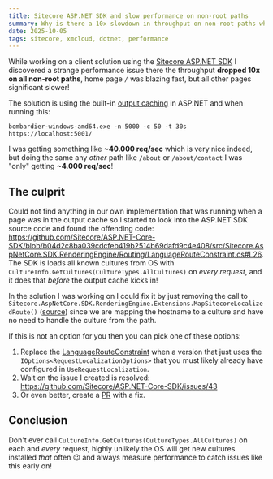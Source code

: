 ```yaml
---
title: Sitecore ASP.NET SDK and slow performance on non-root paths
summary: Why is there a 10x slowdown in throughput on non-root paths when using ASP.NET OutputCache?
date: 2025-10-05
tags: sitecore, xmcloud, dotnet, performance
---
```


While working on a client solution using the [Sitecore ASP.NET SDK](https://github.com/Sitecore/ASP.NET-Core-SDK) I discovered a strange performance issue there the throughput **dropped 10x on all non-root paths**, home page `/` was blazing fast, but all other pages significant slower!

The solution is using the built-in [output caching](https://learn.microsoft.com/en-us/aspnet/core/performance/caching/output?view=aspnetcore-9.0) in ASP.NET and when running this:

`bombardier-windows-amd64.exe -n 5000 -c 50 -t 30s https://localhost:5001/`

I was getting something like **~40.000 req/sec** which is very nice indeed, but doing the same any *other* path like `/about` or `/about/contact` I was "only" getting **~4.000 req/sec**!

## The culprit

Could not find anything in our own implementation that was running when a page was in the output cache so I started to look into the ASP.NET SDK source code and found the offending code: <https://github.com/Sitecore/ASP.NET-Core-SDK/blob/b04d2c8ba039cdcfeb419b2514b69dafd9c4e408/src/Sitecore.AspNetCore.SDK.RenderingEngine/Routing/LanguageRouteConstraint.cs#L26>. The SDK is loads all known cultures from OS with `CultureInfo.GetCultures(CultureTypes.AllCultures)` on *every request*, and it does that *before* the output cache kicks in!

In the solution I was working on I could fix it by just removing the call to `Sitecore.AspNetCore.SDK.RenderingEngine.Extensions.MapSitecoreLocalizedRoute()` ([source](https://github.com/Sitecore/ASP.NET-Core-SDK/blob/b04d2c8ba039cdcfeb419b2514b69dafd9c4e408/src/Sitecore.AspNetCore.SDK.RenderingEngine/Extensions/ControllerEndpointExtensions.cs#L11)) since we are mapping the hostname to a culture and have no need to handle the culture from the path.

If this is not an option for you then you can pick one of these options:

1. Replace the [LanguageRouteConstraint](https://github.com/Sitecore/ASP.NET-Core-SDK/blob/b04d2c8ba039cdcfeb419b2514b69dafd9c4e408/src/Sitecore.AspNetCore.SDK.RenderingEngine/Routing/LanguageRouteConstraint.cs#L26) when a version that just uses the `IOptions<RequestLocalizationOptions>` that you must likely already have configured in `UseRequestLocalization`.
1. Wait on the issue I created is resolved: <https://github.com/Sitecore/ASP.NET-Core-SDK/issues/43>
1. Or even better, create a [PR](https://github.com/Sitecore/ASP.NET-Core-SDK/pulls) with a fix.

## Conclusion

Don't ever call `CultureInfo.GetCultures(CultureTypes.AllCultures)` on each and *every* request, highly unlikely the OS will get new cultures installed *that* often 😉 and always measure performance to catch issues like this early on!
